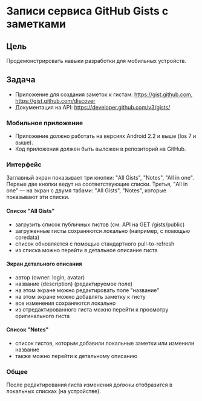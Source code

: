 # Записи сервиса GitHub Gists с заметками

## Цель
Продемонстрировать навыки разработки для мобильных устройств.
## Задача
- Приложение для создания заметок к гистам: https://gist.github.com, https://gist.github.com/discover
- Документация на API: https://developer.github.com/v3/gists/
### Мобильное приложение
- Приложение должно работать на версиях Android 2.2 и выше (Ios 7 и выше).
- Код приложения должен быть выложен в репозиторий на GitHub.
### Интерфейс
Заглавный экран показывает три кнопки: "All Gists", "Notes", "All in one".
Первые две кнопки ведут на соответствующие списки. 
Третья, "All in one" — на экран с двумя табами: "All Gists", "Notes", которые показывают эти списки.
#### Список "All Gists"
- загрузить список публичных гистов (см. API на GET /gists/public)
- загруженные гисты сохраняются локально (например, с помощью coredata) 
- список обновляется с помощью стандартного pull-to-refresh
- из списка можно перейти в детальное описание гиста

#### Экран детального описания
- автор (owner: login, avatar)
- название (description) (редактируемое поле)
- на этом экране можно редактировать поле "название"
- на этом экране можно добавлять заметку к гисту
- все изменения сохраняются локально
- из отредактированного гиста можно перейти к просмотру оригинального гиста

#### Список "Notes"
- список гистов, которым добавили локальные заметки или изменили название
- также можно перейти к детальному описанию
### Общее
После редактирования гиста изменения должны отобразится в локальных списках (на устройстве).
